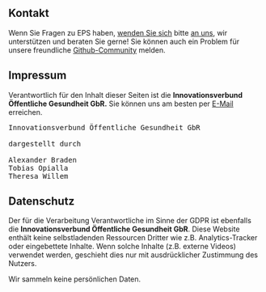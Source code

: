## Kontakt

Wenn Sie Fragen zu EPS haben, [wenden Sie sich](mailto:iris@inoeg.de) bitte [an uns](mailto:iris@inoeg.de), wir unterstützen und beraten Sie gerne! Sie können auch ein Problem für unsere freundliche [Github-Community](https://github.com/iris-connect/eps) melden.

## Impressum

Verantwortlich für den Inhalt dieser Seiten ist die <strong>Innovationsverbund Öffentliche Gesundheit GbR.</strong> Sie können uns am besten per [E-Mail](mailto:iris@inoeg.de) erreichen.

<pre>
Innovationsverbund Öffentliche Gesundheit GbR

dargestellt durch

Alexander Braden
Tobias Opialla
Theresa Willem
</pre>

## Datenschutz

Der für die Verarbeitung Verantwortliche im Sinne der GDPR ist ebenfalls die <strong>Innovationsverbund Öffentliche Gesundheit GbR</strong>. Diese Website enthält keine selbstladenden Ressourcen Dritter wie z.B. Analytics-Tracker oder eingebettete Inhalte. Wenn solche Inhalte (z.B. externe Videos) verwendet werden, geschieht dies nur mit ausdrücklicher Zustimmung des Nutzers.

Wir sammeln keine persönlichen Daten.


